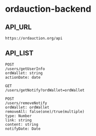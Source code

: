 # ordauction-backend

## API_URL

```text
https://ordauction.org/api
```

## API_LIST

```text
POST
/users/getUserInfo
ordWallet: string
actionDate: date
 
GET
/users/getNotify?ordWallet=ordWallet

POST
/users/removeNotify
ordWallet: ordWallet
removeAll: false(one)/true(multiple)
type: Number
link: string
content: string
notifyDate: Date
```

